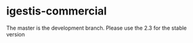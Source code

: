 igestis-commercial
==================

The master is the development branch. Please use the 2.3 for the stable version

